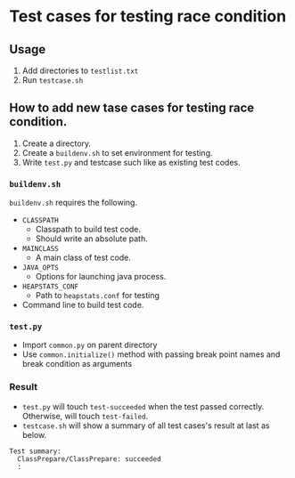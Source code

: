 # Test cases for testing race condition

## Usage

1. Add directories to `testlist.txt`
2. Run `testcase.sh`

## How to add new tase cases for testing race condition.

1. Create a directory.
2. Create a `buildenv.sh` to set environment for testing.
3. Write `test.py` and testcase such like as existing test codes.

### `buildenv.sh`

`buildenv.sh` requires the following.

* `CLASSPATH`
    * Classpath to build test code.
    * Should write an absolute path.
* `MAINCLASS`
    * A main class of test code.
* `JAVA_OPTS`
    * Options for launching java process.
* `HEAPSTATS_CONF`
    * Path to `heapstats.conf` for testing
* Command line to build test code.

### `test.py`

* Import `common.py` on parent directory
* Use `common.initialize()` method with passing break point names and break condition as arguments

### Result

* `test.py` will touch `test-succeeded` when the test passed correctly. Otherwise, will touch `test-failed`.
* `testcase.sh` will show a summary of all test cases's result at last as below.

```
Test summary:
  ClassPrepare/ClassPrepare: succeeded
  :
```

